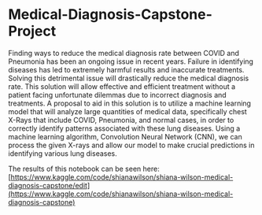 # Medical-Diagnosis-Capstone-Project
Finding ways to reduce the medical diagnosis rate between COVID and Pneumonia has been an ongoing issue in recent years. Failure in identifying diseases has led to extremely harmful results and inaccurate treatments. Solving this detrimental issue will drastically reduce the medical diagnosis rate. This solution will allow effective and efficient treatment without a patient facing unfortunate dilemmas due to incorrect diagnosis and treatments. A proposal to aid in this solution is to utilize a machine learning model that will analyze large quantities of medical data, specifically chest X-Rays that include COVID, Pneumonia, and normal cases, in order to correctly identify patterns associated with these lung diseases. Using a machine learning algorithm, Convolution Neural Network (CNN), we can process the given X-rays and allow our model to make crucial predictions in identifying various lung diseases. 

The results of this notebook can be seen here: [https://www.kaggle.com/code/shianawilson/shiana-wilson-medical-diagnosis-capstone/edit](https://www.kaggle.com/code/shianawilson/shiana-wilson-medical-diagnosis-capstone)
